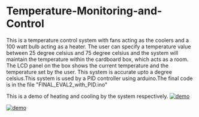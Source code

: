 # Temperature-Monitoring-and-Control
This is a temperature control system with fans acting as the coolers and a 100 watt bulb acting as a heater. The user can specify a temperature value between 25 degree celsius and 75 degree celsius and the system will maintain the temperature within the cardboard box, which acts as a room. The LCD panel on the box shows the current temperature and the temperature set by the user. This system is accurate upto a degree celsius.This system is used by a PID controller using arduino.The final code is in the file "FINAL_EVAL2_with_PID.ino"

This is a demo of heating and cooling by the system respectively.
[![demo](https://img.youtube.com/vi/G13Nzk_NTts/0.jpg)](https://youtu.be/G13Nzk_NTts)

[![demo](https://img.youtube.com/vi/pB6ZlQMhW0U/0.jpg)](https://youtu.be/pB6ZlQMhW0U)
